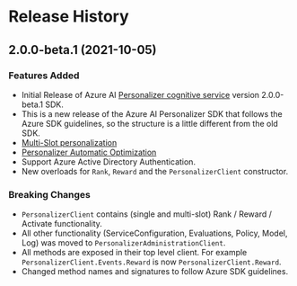 # Release History

## 2.0.0-beta.1 (2021-10-05)

### Features Added
- Initial Release of Azure AI [Personalizer cognitive service](https://docs.microsoft.com/azure/cognitive-services/personalizer/) version 2.0.0-beta.1 SDK.
- This is a new release of the Azure AI Personalizer SDK that follows the Azure SDK guidelines, so the structure is a little different from the old SDK.
- [Multi-Slot personalization](https://docs.microsoft.com/azure/cognitive-services/personalizer/how-to-multi-slot?pivots=programming-language-csharp)
- [Personalizer Automatic Optimization](https://docs.microsoft.com/azure/cognitive-services/personalizer/concept-auto-optimization)
- Support Azure Active Directory Authentication.
- New overloads for `Rank`, `Reward` and the `PersonalizerClient` constructor.

### Breaking Changes
- `PersonalizerClient` contains (single and multi-slot) Rank / Reward / Activate functionality.
- All other functionality (ServiceConfiguration, Evaluations, Policy, Model, Log) was moved to `PersonalizerAdministrationClient`.
- All methods are exposed in their top level client. For example `PersonalizerClient.Events.Reward` is now `PersonalizerClient.Reward`.
- Changed method names and signatures to follow Azure SDK guidelines.
